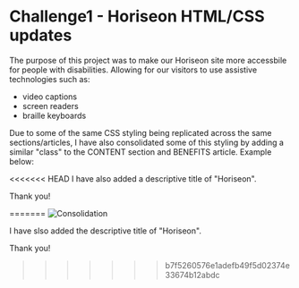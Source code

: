 # Challenge1 - Horiseon HTML/CSS updates

The purpose of this project was to make our Horiseon site more accessbile for people with disabilities.  Allowing for our visitors to use assistive technologies such as:

* video captions
* screen readers
* braille keyboards

Due to some of the same CSS styling being replicated across the same sections/articles, I have also consolidated some of this styling by adding a similar "class" to the CONTENT section and BENEFITS article.  Example below:

<<<<<<< HEAD
 I have also added a descriptive title of "Horiseon".

 Thank you!

 
=======
 ![Consolidation](https://user-images.githubusercontent.com/102259821/177389908-18047ae0-560a-4bd1-a15f-852fa7614b85.png)

I have slso added the descriptive title of "Horiseon".

Thank you!
>>>>>>> b7f5260576e1adefb49f5d02374e33674b12abdc
